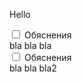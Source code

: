 Hello

<link rel="stylesheet" href="../techno.css?">

<div> 
	 <input type="checkbox" class="switch-label" id=xxx>
	 <label class=explanationbutton for=xxx><span class="switch-label">Обяснения</span></label>
	 <div class="explanation">
			bla bla bla
	 </div> 
</div>

 <div> 
<input type="checkbox" class="switch-label" id=xxx2>
	 <label class=explanationbutton for=xxx2><span class="switch-label">Обяснения</span></label>
	 <div class="explanation">
			bla bla bla2
	 </div> 
 </div>
